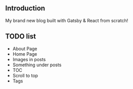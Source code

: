 ## Introduction

My brand new blog built with Gatsby & React from scratch!

## TODO list

-   About Page
-   Home Page
-   Images in posts
-   Something under posts
-   TOC
-   Scroll to top
-   Tags
